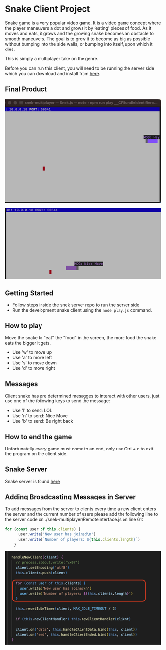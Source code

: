 # Snake Client Project

Snake game is a very popular video game. It is a video game concept where the player maneuvers a dot and grows it by ‘eating’ pieces of food. As it moves and eats, it grows and the growing snake becomes an obstacle to smooth maneuvers. The goal is to grow it to become as big as possible without bumping into the side walls, or bumping into itself, upon which it dies.

This is simply a multiplayer take on the genre.

Before you can run this client, you will need to be running the server side which you can download and install from [here](https://github.com/lighthouse-labs/snek-multiplayer). 

## Final Product

!["First screen when connected"](Snake_screenshot.png)

!["Message from the user"](Snake_msg.png)


## Getting Started

- Follow steps inside the snek server repo to run the server side
- Run the development snake client using the `node play.js` command.

## How to play

Move the snake to "eat" the "food" in the screen, the more food the snake eats the bigger it gets.

- Use 'w' to move up
- Use 'a' to move left
- Use 's' to move down
- Use 'd' to move right

## Messages

Client snake has pre determined mesagges to interact with other users, just use one of the following keys to send the message:

- Use 'l' to send: LOL
- Use 'n' to send: Nice Move
- Use 'b' to send: Be right back

## How to end the game

Unfortunatelly every game must come to an end, only use Ctrl + c to exit the program on the client side.

## Snake Server

Snake server is found [here](https://github.com/lighthouse-labs/snek-multiplayer)

## Adding Broadcasting Messages in  Server

To add messages from the server to clients every time a new client enters the server and the current number of users please add the following line to the server code on ./snek-multiplayer/Remoteinterface.js on line 61:

```javascript
for (const user of this.clients) {
      user.write('New user has joined\n')
      user.write(`Number of players: ${this.clients.length}`)
    }
```

!["Adding code to server for multiplayer"](./server_to_broadcast.png)


